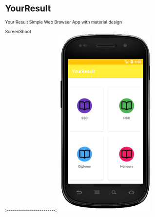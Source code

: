 # YourResult
Your Result Simple Web Browser App with material design

ScreenShoot                     
:-------------------------:
![]( https://github.com/ripohassan/YourResult/blob/master/web.png)
